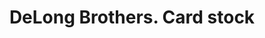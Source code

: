 ---
doi: 10.7916/D8709CM7
date_other: unknown
date_other_textual: unknown
form: printed ephemera
genre:
- Card stock
name:
- DeLong Brothers
object_in_context_url: https://biggert.cul.columbia.edu/items/view/ave_biggert_01699
subject_hierarchical_geographic:
- Philadelphia, Pennsylvania, United States
subject_name:
- DeLong Brothers
title: DeLong Brothers. Card stock
sort_title: DeLong Brothers. Card stock
call_number: ave_biggert_01699
coordinates:
- 40.00944444444445,-75.13333333333334
pid: ave_biggert_01699
identifiers: ave_biggert_01699
thumbnail: https://derivativo-3.library.columbia.edu/iiif/2/ldpd:490773/full/!256,256/0/native.jpg
permalink: /biggert/ave_biggert_01699/
layout: iiif-image-page
---